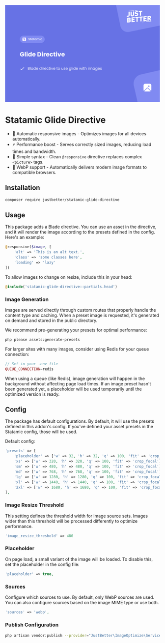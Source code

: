 <a href="https://github.com/justbetter/statamic-glide-directive" title="JustBetter">
    <img src="./art/banner.png" alt="Banner">
</a>

# Statamic Glide Directive

- 🚀 Automatic responsive images - Optimizes images for all devices automatically.
- ⚡ Performance boost - Serves correctly sized images, reducing load times and bandwidth.
- 🧩 Simple syntax - Clean `@responsive` directive replaces complex `<picture>` tags.
- 🔄 WebP support - Automatically delivers modern image formats to compatible browsers.

## Installation

```bash
composer require justbetter/statamic-glide-directive
```

## Usage
This package adds a Blade directive. You can use an asset in the directive, and it will render the image according to the presets defined in the config. Here's an example:

```php
@responsive($image, [
    'alt' => 'This is an alt text.', 
    'class' => 'some classes here',
    'loading' => 'lazy'
])
```

To allow images to change on resize, include this in your head:
```php
@include('statamic-glide-directive::partials.head')
```

### Image Generation

Images are served directly through custom routes that properly handle the content type and caching. When a preset image is requested, it's generated on demand and stored in the public directory.

We recommend pre-generating your presets for optimal performance:
```bash
php please assets:generate-presets
```

For larger sites with many images, consider using Redis for your queue connection:
```php
// Set in your .env file
QUEUE_CONNECTION=redis
```

When using a queue (like Redis), image generation will happen in the background without affecting page load times. If an image preset hasn't been generated yet, a placeholder will be used temporarily until the optimized version is ready.

## Config
The package has default configurations. By default, it will use the presets defined in this addon's config. If you've defined your asset presets in the Statamic config, those will be used.

Default config:
```php
'presets' => [
    'placeholder' => ['w' => 32, 'h' => 32, 'q' => 100, 'fit' => 'crop_focal'],
    'xs' => ['w' => 320, 'h' => 320, 'q' => 100, 'fit' => 'crop_focal'],
    'sm' => ['w' => 480, 'h' => 480, 'q' => 100, 'fit' => 'crop_focal'],
    'md' => ['w' => 768, 'h' => 768, 'q' => 100, 'fit' => 'crop_focal'],
    'lg' => ['w' => 1280, 'h' => 1280, 'q' => 100, 'fit' => 'crop_focal'],
    'xl' => ['w' => 1440, 'h' => 1440, 'q' => 100, 'fit' => 'crop_focal'],
    '2xl' => ['w' => 1680, 'h' => 1680, 'q' => 100, 'fit' => 'crop_focal'],
],
```

### Image Resize Threshold
This setting defines the threshold width for image source sets. Images wider than this threshold will be processed differently to optimize performance.

```php
'image_resize_threshold' => 480
```

### Placeholder
On page load, a small variant of the image will be loaded. To disable this, set the placeholder in the config file:
```php
'placeholder' => true,
```

### Sources
Configure which sources to use. By default, only WebP sources are used. You can also configure sources based on the image MIME type or use both.
```php
'sources' => 'webp',
```

### Publish Configuration
```bash
php artisan vendor:publish --provider="JustBetter\ImageOptimize\ServiceProvider"
```